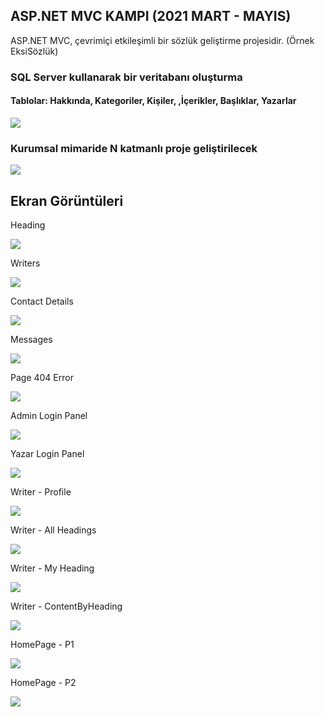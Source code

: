 
##  ASP.NET MVC KAMPI (2021 MART - MAYIS)

ASP.NET MVC, çevrimiçi etkileşimli bir sözlük geliştirme projesidir. (Örnek EksiSözlük)


### SQL Server kullanarak bir veritabanı oluşturma 
#### Tablolar: Hakkında, Kategoriler, Kişiler, ,İçerikler, Başlıklar, Yazarlar

  <img src= https://github.com/Enesctnts/MVCProjeUI/blob/master/MvcUI/AdminLTE-3.0.4/Image/DB%20Schema.jpg />

### Kurumsal mimaride N katmanlı proje geliştirilecek

  <img src=https://github.com/Enesctnts/MVCProjeUI/blob/master/MvcUI/AdminLTE-3.0.4/Image/NLayered%20Architecture.jpg />


## Ekran Görüntüleri
 
  <p>Heading<p/>
  <img src=https://github.com/Enesctnts/MVCProjeUI/blob/master/MvcUI/AdminLTE-3.0.4/Image/Ads%C4%B1z7.png />
  
  <p>Writers<p/>
  <img src=https://github.com/Enesctnts/MVCProjeUI/blob/master/MvcUI/AdminLTE-3.0.4/Image/Ads%C4%B1z9.png />

 <p>Contact Details<p/>
  <img src=https://github.com/Enesctnts/MVCProjeUI/blob/master/MvcUI/AdminLTE-3.0.4/Image/Ads%C4%B1z6.png />
  
  <p>Messages<p/>
 <img src=https://github.com/Enesctnts/MVCProjeUI/blob/master/MvcUI/AdminLTE-3.0.4/Image/Ads%C4%B1z5.png />
  
  <p>Page 404 Error<p/>
  <img src=https://github.com/Enesctnts/MVCProjeUI/blob/master/MvcUI/AdminLTE-3.0.4/Image/Ads%C4%B1z10.png />
  
  <p>Admin Login Panel<p/>
  <img src=https://github.com/Enesctnts/MVCProjeUI/blob/master/MvcUI/AdminLTE-3.0.4/Image/Ads%C4%B1z8.png />
  
  <p>Yazar Login Panel<p/>
  <img src=https://github.com/Enesctnts/MVCProjeUI/blob/master/MvcUI/AdminLTE-3.0.4/Image/Ads%C4%B1z3.png />
  
  <p>Writer - Profile<p/>
  <img src=https://github.com/Enesctnts/MVCProjeUI/blob/master/MvcUI/AdminLTE-3.0.4/Image/Ads%C4%B1z12.png />
  
  <p>Writer - All Headings<p/>
  <img src=https://github.com/Enesctnts/MVCProjeUI/blob/master/MvcUI/AdminLTE-3.0.4/Image/Ads%C4%B1z4.png />

  <p>Writer - My Heading<p/>
  <img src=https://github.com/Enesctnts/MVCProjeUI/blob/master/MvcUI/AdminLTE-3.0.4/Image/Ads%C4%B1z7.png />
 
  <p>Writer - ContentByHeading<p/>
  <img src=https://github.com/Enesctnts/MVCProjeUI/blob/master/MvcUI/AdminLTE-3.0.4/Image/Ads%C4%B1z11.png />
  
  <p>HomePage - P1<p/>
  <img src=https://github.com/Enesctnts/MVCProjeUI/blob/master/MvcUI/AdminLTE-3.0.4/Image/Ads%C4%B1z2.png />
  
  <p>HomePage - P2<p/>
  <img src=https://github.com/Enesctnts/MVCProjeUI/blob/master/MvcUI/AdminLTE-3.0.4/Image/HomePage%20-%20P2.jpg />
  
  
  
<!--
  <p><p/>
  <img src="" />
  
 --> 
  
